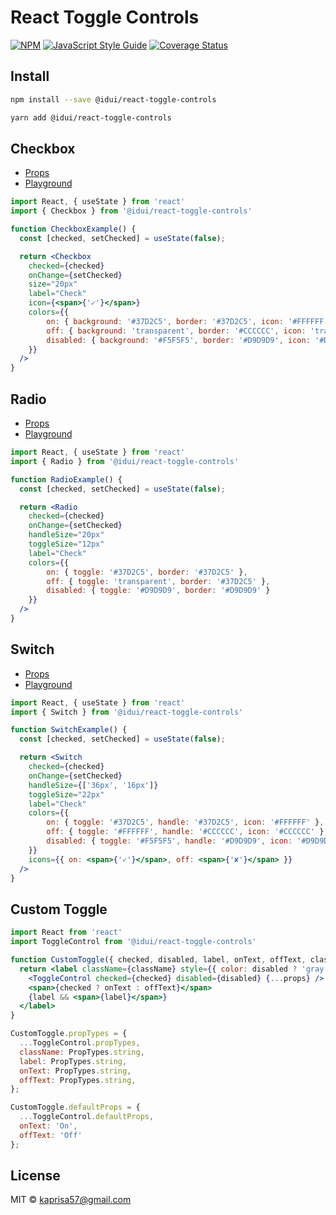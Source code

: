 # React Toggle Controls

[![NPM](https://img.shields.io/npm/v/@idui/react-toggle-controls.svg)](https://www.npmjs.com/package/@idui/react-toggle-controls/) [![JavaScript Style Guide](https://img.shields.io/badge/code_style-standard-brightgreen.svg)](https://standardjs.com) [![Coverage Status](https://coveralls.io/repos/github/id-ui/react-toggle-controls/badge.svg?branch=main)](https://coveralls.io/github/id-ui/react-toggle-controls?branch=main)

## Install

```bash
npm install --save @idui/react-toggle-controls
```

```bash
yarn add @idui/react-toggle-controls
```

## Checkbox

- [Props](https://id-ui.github.io/react-toggle-controls/?path=/docs/checkbox--playground)
- [Playground](https://id-ui.github.io/react-toggle-controls/?path=/story/checkbox--playground)

```jsx
import React, { useState } from 'react'
import { Checkbox } from '@idui/react-toggle-controls'

function CheckboxExample() {
  const [checked, setChecked] = useState(false);

  return <Checkbox 
    checked={checked} 
    onChange={setChecked}
    size="20px"
    label="Check"
    icon={<span>{'✓'}</span>}
    colors={{ 
        on: { background: '#37D2C5', border: '#37D2C5', icon: '#FFFFFF' }, 
        off: { background: 'transparent', border: '#CCCCCC', icon: 'transparent' }, 
        disabled: { background: '#F5F5F5', border: '#D9D9D9', icon: '#D9D9D9' }
    }}
  />
}
```

## Radio

- [Props](https://id-ui.github.io/react-toggle-controls/?path=/docs/radio--playground)
- [Playground](https://id-ui.github.io/react-toggle-controls/?path=/story/radio--playground)

```jsx
import React, { useState } from 'react'
import { Radio } from '@idui/react-toggle-controls'

function RadioExample() {
  const [checked, setChecked] = useState(false);

  return <Radio 
    checked={checked} 
    onChange={setChecked}
    handleSize="20px"
    toggleSize="12px"
    label="Check"
    colors={{ 
        on: { toggle: '#37D2C5', border: '#37D2C5' }, 
        off: { toggle: 'transparent', border: '#37D2C5' }, 
        disabled: { toggle: '#D9D9D9', border: '#D9D9D9' }
    }}
  />
}
```

## Switch

- [Props](https://id-ui.github.io/react-toggle-controls/?path=/docs/switch--playground)
- [Playground](https://id-ui.github.io/react-toggle-controls/?path=/story/switch--playground)

```jsx
import React, { useState } from 'react'
import { Switch } from '@idui/react-toggle-controls'

function SwitchExample() {
  const [checked, setChecked] = useState(false);

  return <Switch 
    checked={checked} 
    onChange={setChecked}
    handleSize={['36px', '16px']}
    toggleSize="22px"
    label="Check"
    colors={{ 
        on: { toggle: '#37D2C5', handle: '#37D2C5', icon: '#FFFFFF' }, 
        off: { toggle: '#FFFFFF', handle: '#CCCCCC', icon: '#CCCCCC' }, 
        disabled: { toggle: '#F5F5F5', handle: '#D9D9D9', icon: '#D9D9D9' }
    }}
    icons={{ on: <span>{'✓'}</span>, off: <span>{'✘'}</span> }}
  />
}
```

## Custom Toggle

```jsx
import React from 'react'
import ToggleControl from '@idui/react-toggle-controls'

function CustomToggle({ checked, disabled, label, onText, offText, className, ...props }) {
  return <label className={className} style={{ color: disabled ? 'gray' : 'black' }}>
    <ToggleControl checked={checked} disabled={disabled} {...props} />
    <span>{checked ? onText : offText}</span>
    {label && <span>{label}</span>}
  </label>
}

CustomToggle.propTypes = {
  ...ToggleControl.propTypes,
  className: PropTypes.string,
  label: PropTypes.string,
  onText: PropTypes.string,
  offText: PropTypes.string,
};

CustomToggle.defaultProps = {
  ...ToggleControl.defaultProps,
  onText: 'On',
  offText: 'Off'
};
```

## License

MIT © [kaprisa57@gmail.com](https://github.com/id-ui)